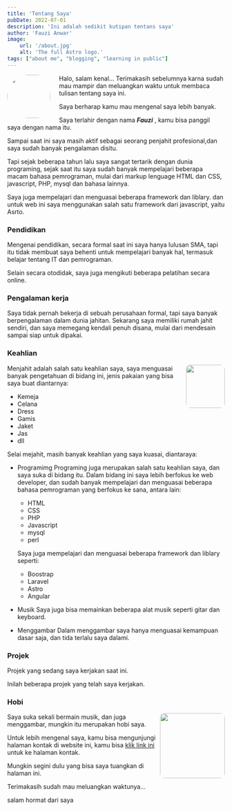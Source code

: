 ```yaml
---
title: 'Tentang Saya'
pubDate: 2022-07-01
description: 'Ini adalah sedikit kutipan tentans saya'
author: 'Fauzi Anwar'
image:
    url: '/about.jpg'
    alt: 'The full Astro logo.'
tags: ["about me", "blogging", "learning in public"]
---
```


<img src="/about.jpg" class="about">	
Halo, salam kenal...
Terimakasih sebelumnya karna sudah mau mampir dan meluangkan waktu untuk membaca tulisan tentang saya ini. 

Saya berharap kamu mau mengenal saya lebih banyak. 

Saya terlahir dengan nama __*Fauzi*__ , kamu bisa panggil saya  dengan nama itu.

Sampai saat ini saya masih aktif sebagai seorang penjahit profesional,dan saya sudah banyak pengalaman disitu.

Tapi sejak beberapa tahun lalu saya sangat tertarik dengan dunia programing, sejak saat itu saya sudah banyak 
mempelajari beberapa macam bahasa pemrograman, mulai dari markup lenguage HTML dan CSS, javascript, PHP, mysql dan bahasa lainnya.

Saya juga mempelajari dan menguasai beberapa framework dan liblary. dan untuk web ini saya menggunakan salah satu framework dari javascript, yaitu Asrto.

### Pendidikan
Mengenai pendidikan, secara formal saat ini saya hanya lulusan SMA, tapi itu tidak membuat saya behenti untuk mempelajari banyak hal, termasuk belajar tentang IT dan pemrograman.

Selain secara otodidak, saya juga mengikuti beberapa pelatihan secara online.

### Pengalaman kerja
Saya tidak pernah bekerja di sebuah perusahaan formal, tapi saya banyak berpengalaman dalam dunia jahitan.
Sekarang saya memiliki rumah jahit sendiri, dan saya memegang kendali penuh disana, mulai dari mendesain sampai siap untuk dipakai.

### Keahlian
<img src="/tailor.jpg" class="tailor">

Menjahit adalah salah satu keahlian saya, saya menguasai banyak pengetahuan di bidang ini, jenis pakaian yang bisa saya buat diantarnya:
* Kemeja
* Celana
* Dress
* Gamis
* Jaket
* Jas
* dll

Selai mejahit, masih banyak keahlian yang saya kuasai, diantaraya:
- Programimg
	Programing juga merupakan salah satu keahlian saya, dan saya suka di bidang itu.
	Dalam bidang ini saya lebih berfokus ke web developer, dan sudah banyak mempelajari dan menguasai beberapa bahasa pemrograman yang berfokus ke sana, antara lain:
	* HTML
	* CSS
	* PHP
	* Javascript
	* mysql
	* perl

	Saya juga mempelajari dan menguasai beberapa framework dan liblary seperti:
	+ Boostrap
	+ Laravel
	+ Astro
	+ Angular

- Musik
	Saya juga bisa memainkan beberapa alat musik seperti gitar dan keyboard.

- Menggambar
	Dalam menggambar saya hanya menguasai kemampuan dasar saja, dan tida terlalu saya dalami.

### Projek
Projek yang sedang saya kerjakan saat ini.




Inilah beberapa projek yang telah saya kerjakan.



### Hobi
<img src="/music.jpg" class="music">
Saya suka sekali bermain musik, dan juga menggambar, mungkin itu merupakan hobi saya.

Untuk lebih mengenal saya, kamu bisa mengunjungi halaman kontak di website ini, kamu bisa [klik link ini](/contact) untuk ke halaman kontak.

Mungkin segini dulu yang bisa saya tuangkan di halaman ini.

Terimakasih sudah mau meluangkan waktunya...

salam hormat dari saya


<style type="text/css">
	.about{
		float:left;
		height: 100px;
		border-radius: 100px;
		padding-right: 20px;
	}
	.tailor{
		margin-left: 4px;
		float: right;
		border-radius: 10px;
		width: 90px;
		height: 100px;
	
	}
	.music{
		float: right;
		height: 150px;
		border-radius: 10px;
		margin-left: 4px;
	}

</style>